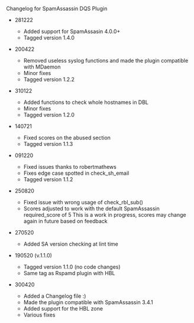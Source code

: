 Changelog for SpamAssassin DQS Plugin 

- 281222
	- Added support for SpamAssasin 4.0.0+
	- Tagged version 1.4.0
	
- 200422
	- Removed useless syslog functions and made the plugin compatible with MDaemon
	- Minor fixes
	- Tagged version 1.2.2

- 310122
	- Added functions to check whole hostnames in DBL
	- Minor fixes
	- Tagged version 1.2.0
	
- 140721
	- Fixed scores on the abused section
	- Tagged version 1.1.3

- 091220
	- Fixed issues thanks to robertmathews
	- Fixes edge case spotted in check_sh_email
	- Tagged version 1.1.2

- 250820
	- Fixed issue with wrong usage of check_rbl_sub()
	- Scores adjusted to work with the default SpamAssassin required_score of 5
	  This is a work in progress, scores may change again in future based on feedback

- 270520
	- Added SA version checking at lint time

- 190520 (v.1.1.0)
	- Tagged version 1.1.0 (no code changes)
	- Same tag as Rspamd plugin with HBL

- 300420
	- Added a Changelog file :)
	- Made the plugin compatible with SpamAssassin 3.4.1
	- Added support for the HBL zone
	- Various fixes
